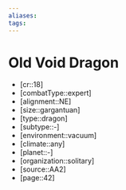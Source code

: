 ```yaml
---
aliases: 
tags: 
---
```


# Old Void Dragon

- [cr::18]
- [combatType::expert]
- [alignment::NE]
- [size::gargantuan]
- [type::dragon]
- [subtype::-]
- [environment::vacuum]
- [climate::any]
- [planet::-]
- [organization::solitary]
- [source::AA2]
- [page::42]
